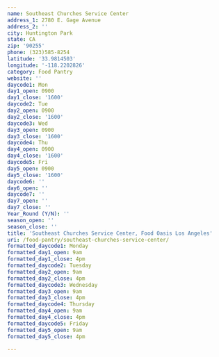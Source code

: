 ```yaml
---
name: Southeast Churches Service Center
address_1: 2780 E. Gage Avenue
address_2: ''
city: Huntington Park
state: CA
zip: '90255'
phone: (323)585-8254
latitude: '33.9814503'
longitude: '-118.2202826'
category: Food Pantry
website: ''
daycode1: Mon
day1_open: 0900
day1_close: '1600'
daycode2: Tue
day2_open: 0900
day2_close: '1600'
daycode3: Wed
day3_open: 0900
day3_close: '1600'
daycode4: Thu
day4_open: 0900
day4_close: '1600'
daycode5: Fri
day5_open: 0900
day5_close: '1600'
daycode6: ''
day6_open: ''
daycode7: ''
day7_open: ''
day7_close: ''
Year_Round (Y/N): ''
season_open: ''
season_close: ''
title: 'Southeast Churches Service Center, Food Oasis Los Angeles'
uri: /food-pantry/southeast-churches-service-center/
formatted_daycode1: Monday
formatted_day1_open: 9am
formatted_day1_close: 4pm
formatted_daycode2: Tuesday
formatted_day2_open: 9am
formatted_day2_close: 4pm
formatted_daycode3: Wednesday
formatted_day3_open: 9am
formatted_day3_close: 4pm
formatted_daycode4: Thursday
formatted_day4_open: 9am
formatted_day4_close: 4pm
formatted_daycode5: Friday
formatted_day5_open: 9am
formatted_day5_close: 4pm

---
```

